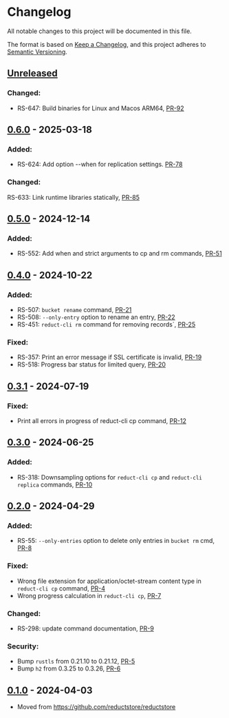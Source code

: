 # Changelog

All notable changes to this project will be documented in this file.

The format is based on [Keep a Changelog](https://keepachangelog.com/en/1.0.0/),
and this project adheres to [Semantic Versioning](https://semver.org/spec/v2.0.0.html).

## [Unreleased]

### Changed:

- RS-647: Build binaries for Linux and Macos ARM64, [PR-92](https://github.com/reductstore/reduct-cli/pull/92)

## [0.6.0] - 2025-03-18

### Added:

- RS-624: Add option --when for replication settings. [PR-78](https://github.com/reductstore/reduct-cli/pull/78)

### Changed:

RS-633: Link runtime libraries statically, [PR-85](https://github.com/reductstore/reduct-cli/pull/85)

## [0.5.0] - 2024-12-14

### Added:

- RS-552: Add when and strict arguments to cp and rm commands, [PR-51](https://github.com/reductstore/reduct-cli/pull/51)

## [0.4.0] - 2024-10-22

### Added:

- RS-507: `bucket rename` command, [PR-21](https://github.com/reductstore/reduct-cli/pull/21)
- RS-508: `--only-entry` option to rename an entry, [PR-22](https://github.com/reductstore/reduct-cli/pull/22)
- RS-451: `reduct-cli rm` command for removing records`, [PR-25](https://github.com/reductstore/reduct-cli/pull/25)

### Fixed:

- RS-357: Print an error message if SSL certificate is invalid, [PR-19](https://github.com/reductstore/reduct-cli/pull/19)
- RS-518: Progress bar status for limited query, [PR-20](https://github.com/reductstore/reduct-cli/pull/20)

## [0.3.1] - 2024-07-19

### Fixed:

- Print all errors in progress of reduct-cli cp command, [PR-12](https://github.com/reductstore/reduct-cli/pull/12)

## [0.3.0] - 2024-06-25

### Added:

- RS-318: Downsampling options for `reduct-cli cp` and `reduct-cli replica` commands, [PR-10](https://github.com/reductstore/reduct-cli/pull/10)

## [0.2.0] - 2024-04-29

### Added:

- RS-55: `--only-entries` option to delete only entries in `bucket rm` cmd, [PR-8](https://github.com/reductstore/reduct-cli/pull/8)

### Fixed:

- Wrong file extension for application/octet-stream content type in `reduct-cli cp` command, [PR-4](https://github.com/reductstore/reduct-cli/pull/4)
- Wrong progress calculation in `reduct-cli cp`, [PR-7](https://github.com/reductstore/reduct-cli/pull/7)

### Changed:

- RS-298: update command documentation, [PR-9](https://github.com/reductstore/reduct-cli/pull/9)

### Security:

- Bump `rustls` from 0.21.10 to 0.21.12, [PR-5](https://github.com/reductstore/reduct-cli/pull/5)
- Bump `h2` from 0.3.25 to 0.3.26, [PR-6](https://github.com/reductstore/reduct-cli/pull/6)

## [0.1.0] - 2024-04-03

- Moved from https://github.com/reductstore/reductstore

[Unreleased]: https://github.com/reductstore/reduct-cli/compare/0.6.0...HEAD

[0.6.0]: https://github.com/reductstore/reduct-cli/compare/v0.5.0...v0.6.0

[0.5.0]: https://github.com/reductstore/reduct-cli/compare/v0.4.0...v0.5.0

[0.4.0]: https://github.com/reductstore/reduct-cli/compare/v0.3.1...v0.4.0

[0.3.1]: https://github.com/reductstore/reduct-cli/compare/v0.3.0...v0.3.1

[0.3.0]: https://github.com/reductstore/reduct-cli/compare/v0.2.0...v0.3.0

[0.2.0]: https://github.com/reductstore/reduct-cli/compare/v0.1.0...v0.2.0

[0.1.0]: https://github.com/reductstore/reduct-cli/releases/tag/v0.1.0
